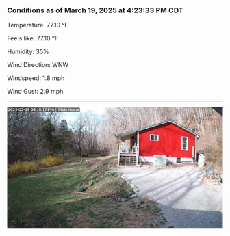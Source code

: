 ### Conditions as of March 19, 2025 at 4:23:33 PM CDT 

Temperature: 77.10 &deg;F

Feels like: 77.10 &deg;F

Humidity: 35%

Wind Direction: WNW

Windspeed: 1.8 mph

Wind Gust: 2.9 mph

---

<img src="./images/latest.jpeg"/>

